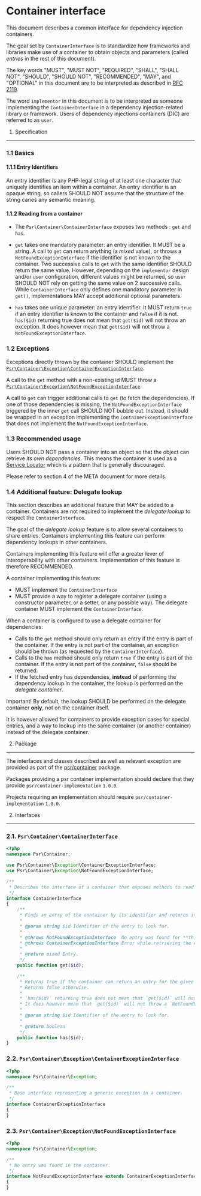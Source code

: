 Container interface
===================

This document describes a common interface for dependency injection containers.

The goal set by `ContainerInterface` is to standardize how frameworks and libraries make use of a
container to obtain objects and parameters (called *entries* in the rest of this document).

The key words "MUST", "MUST NOT", "REQUIRED", "SHALL", "SHALL NOT", "SHOULD",
"SHOULD NOT", "RECOMMENDED", "MAY", and "OPTIONAL" in this document are to be
interpreted as described in [RFC 2119][].

The word `implementor` in this document is to be interpreted as someone
implementing the `ContainerInterface` in a dependency injection-related library or framework.
Users of dependency injections containers (DIC) are referred to as `user`.

[RFC 2119]: http://tools.ietf.org/html/rfc2119

1. Specification
-----------------

### 1.1 Basics

#### 1.1.1 Entry Identifiers

An entry identifier is any PHP-legal string of at least one character that uniquely identifies an item within a container.  An entry identifier is an opaque string, so callers SHOULD NOT assume that the structure of the string caries any semantic meaning.

#### 1.1.2 Reading from a container

- The `Psr\Container\ContainerInterface` exposes two methods : `get` and `has`.

- `get` takes one mandatory parameter: an entry identifier. It MUST be a string.
  A call to `get` can return anything (a *mixed* value), or throws a `NotFoundExceptionInterface` if the identifier
  is not known to the container. Two successive calls to `get` with the same
  identifier SHOULD return the same value. However, depending on the `implementor`
  design and/or `user` configuration, different values might be returned, so
  `user` SHOULD NOT rely on getting the same value on 2 successive calls.
  While `ContainerInterface` only defines one mandatory parameter in `get()`, implementations
  MAY accept additional optional parameters.

- `has` takes one unique parameter: an entry identifier. It MUST return `true`
  if an entry identifier is known to the container and `false` if it is not.
  `has($id)` returning true does not mean that `get($id)` will not throw an exception.
  It does however mean that `get($id)` will not throw a `NotFoundExceptionInterface`.


### 1.2 Exceptions

Exceptions directly thrown by the container SHOULD implement the
[`Psr\Container\Exception\ContainerExceptionInterface`](#container-exception).

A call to the `get` method with a non-existing id MUST throw a
[`Psr\Container\Exception\NotFoundExceptionInterface`](#not-found-exception).

A call to `get` can trigger additional calls to `get` (to fetch the dependencies).
If one of those dependencies is missing, the `NotFoundExceptionInterface` triggered by the
inner `get` call SHOULD NOT bubble out. Instead, it should be wrapped in an exception 
implementing the `ContainerExceptionInterface` that does not implement the 
`NotFoundExceptionInterface`.

### 1.3 Recommended usage

Users SHOULD NOT pass a container into an object so that the object can retrieve *its own dependencies*.
This means the container is used as a [Service Locator](https://en.wikipedia.org/wiki/Service_locator_pattern)
which is a pattern that is generally discouraged.

Please refer to section 4 of the META document for more details.

### 1.4 Additional feature: Delegate lookup

This section describes an additional feature that MAY be added to a container. Containers are not
required to implement the *delegate lookup* to respect the `ContainerInterface`.

The goal of the *delegate lookup* feature is to allow several containers to share entries.
Containers implementing this feature can perform dependency lookups in other containers.

Containers implementing this feature will offer a greater lever of interoperability
with other containers. Implementation of this feature is therefore RECOMMENDED.

A container implementing this feature:

- MUST implement the `ContainerInterface`
- MUST provide a way to register a delegate container (using a constructor parameter, or a setter,
  or any possible way). The delegate container MUST implement the `ContainerInterface`.

When a container is configured to use a delegate container for dependencies:

- Calls to the `get` method should only return an entry if the entry is part of the container.
  If the entry is not part of the container, an exception should be thrown
  (as requested by the `ContainerInterface`).
- Calls to the `has` method should only return `true` if the entry is part of the container.
  If the entry is not part of the container, `false` should be returned.
- If the fetched entry has dependencies, **instead** of performing
  the dependency lookup in the container, the lookup is performed on the *delegate container*.

Important! By default, the lookup SHOULD be performed on the delegate container **only**, not on the container itself.

It is however allowed for containers to provide exception cases for special entries, and a way to lookup
into the same container (or another container) instead of the delegate container.

2. Package
----------

The interfaces and classes described as well as relevant exception are provided as part of the
[psr/container](https://packagist.org/packages/psr/container) package.

Packages providing a psr container implementation should declare that they provide `psr/container-implementation` `1.0.0`.

Projects requiring an implementation should require `psr/container-implementation` `1.0.0`.

2. Interfaces
-------------

<a name="container-interface"></a>
### 2.1. `Psr\Container\ContainerInterface`

~~~php
<?php
namespace Psr\Container;

use Psr\Container\Exception\ContainerExceptionInterface;
use Psr\Container\Exception\NotFoundExceptionInterface;

/**
 * Describes the interface of a container that exposes methods to read its entries.
 */
interface ContainerInterface
{
    /**
     * Finds an entry of the container by its identifier and returns it.
     *
     * @param string $id Identifier of the entry to look for.
     *
     * @throws NotFoundExceptionInterface  No entry was found for **this** identifier.
     * @throws ContainerExceptionInterface Error while retrieving the entry.
     *
     * @return mixed Entry.
     */
    public function get($id);

    /**
     * Returns true if the container can return an entry for the given identifier.
     * Returns false otherwise.
     *
     * `has($id)` returning true does not mean that `get($id)` will not throw an exception.
     * It does however mean that `get($id)` will not throw a `NotFoundException`.
     *
     * @param string $id Identifier of the entry to look for.
     *
     * @return boolean
     */
    public function has($id);
}
~~~

<a name="container-exception"></a>
### 2.2. `Psr\Container\Exception\ContainerExceptionInterface`

~~~php
<?php
namespace Psr\Container\Exception;

/**
 * Base interface representing a generic exception in a container.
 */
interface ContainerExceptionInterface
{
}
~~~

<a name="not-found-exception"></a>
### 2.3. `Psr\Container\Exception\NotFoundExceptionInterface`

~~~php
<?php
namespace Psr\Container\Exception;

/**
 * No entry was found in the container.
 */
interface NotFoundExceptionInterface extends ContainerExceptionInterface
{
}
~~~
